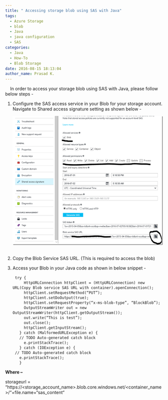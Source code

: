 ```yaml
---
title: " Accessing storage blob using SAS with Java"
tags:
  - Azure Storage
  - blob
  - Java
  - java configuration
  - SAS
categories:
  - Java
  - How-To
  - Blob Storage
date: 2016-08-15 18:13:04
author_name: Prasad K.
---
```


    In order to access your storage blob using SAS with Java, please follow below steps -   

1. Configure the SAS access service in your Blob for your storage account. Navigate to Shared access signature setting as shown below - 

    [![image002_20160701-212525-212522_1](/media/2016/08/image002_20160701-212525-212522_1_thumb.png "image002_20160701-212525-212522_1")](/media/2016/08/image002_20160701-212525-212522_1.png)   

2. Copy the Blob Service SAS URL. (This is required to access the blob) 

3. Access your Blob in your Java code as shown in below snippet -                                  

        try {
            HttpURLConnection httpClient = (HttpURLConnection) new URL(Copy Blob service SAS URL with container).openConnection();
            httpClient.setRequestMethod(“PUT”);
            httpClient.setDoOutput(true);
            httpClient.setRequestProperty(“x-ms-blob-type”, “BlockBlob”);
            OutputStreamWriter out = new OutputStreamWriter(httpClient.getOutputStream());
            out.write(“This is test”);
            out.close();
            httpClient.getInputStream();                                            
          } catch (MalformedURLException e) {
          // TODO Auto-generated catch block
            e.printStackTrace();
          } catch (IOException e) {
        // TODO Auto-generated catch block
          e.printStackTrace();
          }


                 
**Where –**

storageurl = “https://&lt;storage_account_name>.blob.core.windows.net/&lt;container_name>/“+file.name+“sas_content“